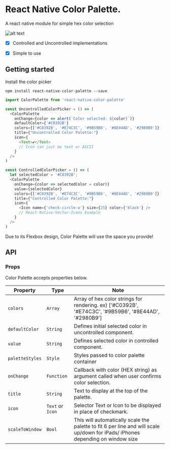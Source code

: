 # React Native Color Palette.

A react native module for simple hex color selection

![alt text](./images/color-picker.png "Logo Title Text 1")

* [x] Controlled and Uncontrolled implementations
* [x] Simple to use


## Getting started
Install the color picker
```
npm install react-native-color-palette --save
```

```javascript
import ColorPalette from 'react-native-color-palette'

const UncontrolledColorPicker = () => (
  <ColorPalette
    onChange={color => alert(`Color selected: ${color}`)}
    defaultColor={'#C0392B'}
    colors={['#C0392B', '#E74C3C', '#9B59B6', '#8E44AD', '#2980B9']}
    title={"Uncontrolled Color Palette:"}
    icon={
      <Text>✔</Text>︎
      // Icon can just be text or ASCII
    }
  />
)

const ControlledColorPicker = () => (
  let selectedColor = '#C0392B';
  <ColorPalette
    onChange={color => selectedColor = color)}
    value={selectedColor}
    colors={['#C0392B', '#E74C3C', '#9B59B6', '#8E44AD', '#2980B9']}
    title={"Controlled Color Palette:"}
    icon={
      <Icon name={'check-circle-o'} size={25} color={'black'} />
      // React-Native-Vector-Icons Example
    }
  />
)
```
Due to its Flexbox design, Color Palette will use the space you provide!

## API
### Props

Color Palette accepts properties below.

| Property | Type | Note |
|--------------------|------------------|--------|
|`colors`            |`Array`           |Array of hex color strings for rendering. ex) ['#C0392B', '#E74C3C', '#9B59B6', '#8E44AD', '#2980B9']|
|`defaultColor`      |`String`          |Defines initial selected color in uncontrolled component.|
|`value`             |`String`          |Defines selected color in controlled component.|
|`paletteStyles`     |`Style`           |Styles passed to color palette container|
|`onChange`          |`Function`        |Callback with color (HEX string) as argument called when user confirms color selection.|
|`title`             |`String`          |Text to display at the top of the palette.|
|`icon`              |`Text` or `Icon`  |Selector Text or Icon to be displayed in place of checkmark.
|`scaleToWindow`     |`Bool`            |This will automatically scale the palette to fit 6 per line and will scale up/down for iPads/ iPhones depending on window size
